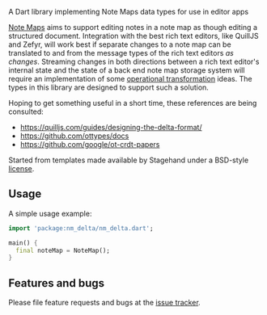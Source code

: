 A Dart library implementing Note Maps data types for use in editor apps

[Note Maps][] aims to support editing notes in a note map as though editing a
structured document. Integration with the best rich text editors, like QuillJS
and Zefyr, will work best if separate changes to a note map can be translated
to and from the message types of the rich text editors _as changes_. Streaming
changes in both directions between a rich text editor's internal state and the
state of a back end note map storage system will require an implementation of
some [operational transformation][] ideas. The types in this library are
designed to support such a solution.

Hoping to get something useful in a short time, these references are being
consulted:

* https://quilljs.com/guides/designing-the-delta-format/
* https://github.com/ottypes/docs
* https://github.com/google/ot-crdt-papers

[Note Maps]: https://github.com/google/note-maps
[operational transformation]: https://en.wikipedia.org/wiki/Operational_transformation

Started from templates made available by Stagehand under a BSD-style
[license](https://github.com/dart-lang/stagehand/blob/master/LICENSE).

## Usage

A simple usage example:

```dart
import 'package:nm_delta/nm_delta.dart';

main() {
  final noteMap = NoteMap();
}
```

## Features and bugs

Please file feature requests and bugs at the [issue tracker][].

[issue tracker]: https://github.com/google/note-maps/issues
